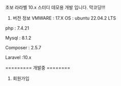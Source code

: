 초보 라라벨 10.x 스터디 데모용 개발 입니다. 막코딩!!!

1. 버전 정보
VMWARE : 17.X
OS : ubuntu 22.04.2 LTS

php : 7.4.21

Mysql : 8.1.2

Composer : 2.5.7

Laravel :10.x

========= 개발중 ========
1. 회원가입
